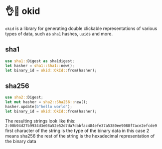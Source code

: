 
# 👌🫆 okid

`okid` is a library for generating double clickable representations of various types of data,
such as `sha1` hashes, `uuid`s and more.

## sha1
```rust
use sha1::Digest as sha1digest;
let hasher = sha1::Sha1::new();
let binary_id = okid::OkId::from(hasher);
```
## sha256
```rust
use sha2::Digest;
let mut hasher = sha2::Sha256::new();
hasher.update(b"hello world");
let binary_id = okid::OkId::from(hasher);
```

The resulting strings look like this:
`2ː00b94d27b9934d3e08a52e52d7da7dabfac484efe37a5380ee9088f7ace2efcde9`
first character of the string is the type of the binary data
in this case 2 means sha256
the rest of the string is the hexadecimal representation of the binary data
